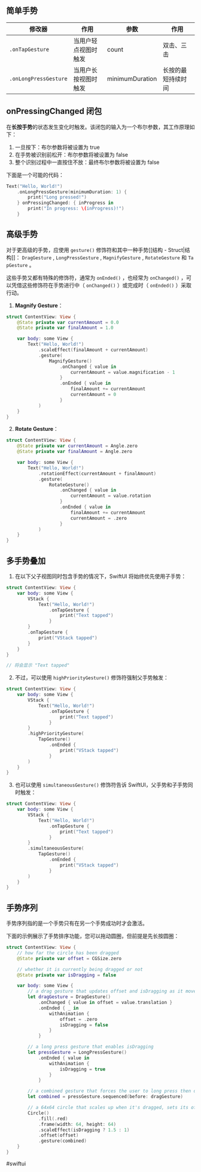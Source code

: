 ## 简单手势

| 修改器                   | 作用         | 参数              | 作用        |
| --------------------- | ---------- | --------------- | --------- |
| `.onTapGesture`       | 当用户轻点视图时触发 | count           | 双击、三击     |
| `.onLongPressGesture` | 当用户长按视图时触发 | minimumDuration | 长按的最短持续时间 |

## onPressingChanged 闭包

在**长按手势**的状态发生变化时触发。该闭包的输入为一个布尔参数，其工作原理如下：

1. 一旦按下：布尔参数将被设置为 true
2. 在手势被识别前松开：布尔参数将被设置为 false
3. 整个识别过程中一直按住不放：最终布尔参数将被设置为 false

下面是一个可能的代码：

```swift
Text("Hello, World!")
    .onLongPressGesture(minimumDuration: 1) {
        print("Long pressed!")
    } onPressingChanged: { inProgress in
        print("In progress: \(inProgress)!")
    }
```

## 高级手势

对于更高级的手势，应使用 `gesture()` 修饰符和其中一种手势[[结构 - Struct|结构]]： `DragGesture` , `LongPressGesture` , `MagnifyGesture` , `RotateGesture` 和 `TapGesture` 。

这些手势又都有特殊的修饰符，通常为 `onEnded()` ，也经常为 `onChanged()` ，可以凭借这些修饰符在手势进行中（ `onChanged()` ）或完成时（ `onEnded()` ）采取行动。

1. **Magnify Gesture**：

```swift
struct ContentView: View {
    @State private var currentAmount = 0.0
    @State private var finalAmount = 1.0

    var body: some View {
        Text("Hello, World!")
            .scaleEffect(finalAmount + currentAmount)
            .gesture(
                MagnifyGesture()
                    .onChanged { value in
                        currentAmount = value.magnification - 1
                    }
                    .onEnded { value in
                        finalAmount += currentAmount 
                        currentAmount = 0
                    }
            )
    }
}
```

2. **Rotate Gesture**：

```swift
struct ContentView: View {
    @State private var currentAmount = Angle.zero
    @State private var finalAmount = Angle.zero

    var body: some View {
        Text("Hello, World!")
            .rotationEffect(currentAmount + finalAmount)
            .gesture(
                RotateGesture()
                    .onChanged { value in
                        currentAmount = value.rotation
                    }
                    .onEnded { value in
                        finalAmount += currentAmount
                        currentAmount = .zero
                    }
            )
    }
}
```

## 多手势叠加

1. 在以下父子视图同时包含手势的情况下，SwiftUI 将始终优先使用子手势：

```swift
struct ContentView: View {
    var body: some View {
        VStack {
            Text("Hello, World!")
                .onTapGesture {
                    print("Text tapped")
                }
        }
        .onTapGesture {
            print("VStack tapped")
        }
    }
}

// 将会显示 "Text tapped"
```

2. 不过，可以使用 `highPriorityGesture()` 修饰符强制父手势触发：

```swift
struct ContentView: View {
    var body: some View {
        VStack {
            Text("Hello, World!")
                .onTapGesture {
                    print("Text tapped")
                }
        }
        .highPriorityGesture(
            TapGesture()
                .onEnded {
                    print("VStack tapped")
                }
        )
    }
}
```

3. 也可以使用 `simultaneousGesture()` 修饰符告诉 SwiftUI，父手势和子手势同时触发：

```swift
struct ContentView: View {
    var body: some View {
        VStack {
            Text("Hello, World!")
                .onTapGesture {
                    print("Text tapped")
                }
        }
        .simultaneousGesture(
            TapGesture()
                .onEnded {
                    print("VStack tapped")
                }
        )
    }
}
```

## 手势序列

手势序列指的是一个手势只有在另一个手势成功时才会激活。

下面的示例展示了手势排序功能，您可以拖动圆圈，但前提是先长按圆圈：

```swift
struct ContentView: View {
    // how far the circle has been dragged
    @State private var offset = CGSize.zero

    // whether it is currently being dragged or not
    @State private var isDragging = false

    var body: some View {
        // a drag gesture that updates offset and isDragging as it moves around
        let dragGesture = DragGesture()
            .onChanged { value in offset = value.translation }
            .onEnded { _ in
                withAnimation {
                    offset = .zero
                    isDragging = false
                }
            }

        // a long press gesture that enables isDragging
        let pressGesture = LongPressGesture()
            .onEnded { value in
                withAnimation {
                    isDragging = true
                }
            }

        // a combined gesture that forces the user to long press then drag
        let combined = pressGesture.sequenced(before: dragGesture)

        // a 64x64 circle that scales up when it's dragged, sets its offset to whatever we had back from the drag gesture, and uses our combined gesture
        Circle()
            .fill(.red)
            .frame(width: 64, height: 64)
            .scaleEffect(isDragging ? 1.5 : 1)
            .offset(offset)
            .gesture(combined)
    }
}
```

#swiftui 
